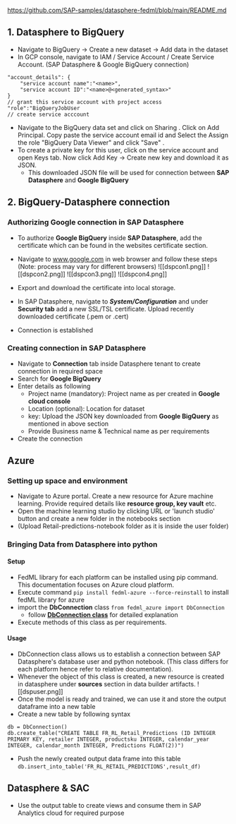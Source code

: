 
https://github.com/SAP-samples/datasphere-fedml/blob/main/README.md
## 1. Datasphere to BigQuery
- Navigate to BigQuery -> Create a new dataset -> Add data in the dataset
- In GCP console, navigate to IAM / Service Account / Create Service Account. (SAP Datasphere & Google BigQuery connection)
```
"account_details": {
	"service account name":"<name>",
	"service account ID":"<name>@<generated_syntax>"
}
// grant this service account with project access
"role":"BigQueryJobUser
// create service acccount
```
- Navigate to the BigQuery data set and click on Sharing . Click on Add Principal. Copy paste the service account email id and Select the Assign the role "BigQuery Data Viewer" and click "Save" . 
- To create a private key for this user, click on the service account and open Keys tab. Now click Add Key -> Create new key and download it as JSON.
	- This downloaded JSON file will be used for connection between **SAP Datasphere** and **Google BigQuery**

## 2. BigQuery-Datasphere connection
### Authorizing Google connection in SAP Datasphere
- To authorize **Google BigQuery** inside **SAP Datasphere**, add the certificate which can be found in the websites certificate section.
- Navigate to www.google.com in web browser and follow these steps (Note: process may vary for different browsers)
![[dspcon1.png]]
![[dspcon2.png]]
![[dspcon3.png]]
![[dspcon4.png]]

- Export and download the certificate into local storage.
- In SAP Datasphere, navigate to ***System/Configuration*** and under **Security tab** add a new SSL/TSL certificate. Upload recently downloaded certificate (.pem or .cert)
- Connection is established

### Creating connection in SAP Datasphere
- Navigate to **Connection** tab inside Datasphere tenant to create connection in required space
- Search for **Google BigQuery** 
- Enter details as following
	- Project name (mandatory): Project name as per created in **Google cloud console**
	- Location (optional): Location for dataset
	- key: Upload the JSON key downloaded from **Google BigQuery** as mentioned in above section
	- Provide Business name & Technical name as per requirements
- Create the connection

## Azure
### Setting up space and environment
- Navigate to Azure portal. Create a new resource for Azure machine learning. Provide required details like **resource group, key vault** etc.
- Open the machine learning studio by clicking URL or 'launch studio' button and create a new folder in the notebooks section
- (Upload Retail-predictions-notebook folder as it is inside the user folder)

### Bringing Data from Datasphere into python
#### Setup
- FedML library for each platform can be installed using pip command. This documentation focuses on Azure cloud platform.
- Execute command `pip install fedml-azure --force-reinstall` to install fedML library for azure
- import the **DbConnection** class `from fedml_azure import DbConnection`
	- follow **[DbConnection class](https://github.com/SAP-samples/datasphere-fedml/blob/main/dbconnection.md)** for detailed explanation
- Execute methods of this class as per requirements.
#### Usage
- DbConnection class allows us to establish a connection between SAP Datasphere's database user and python notebook. (This class differs for each platform hence refer to relative documentation).
- Whenever the object of this class is created, a new resource is created in datasphere under **sources** section in data builder artifacts.
![[dspuser.png]]
- Once the model is ready and trained, we can use it and store the output dataframe into a new table
- Create a new table by following syntax
```
db = DbConnection()
db.create_table("CREATE TABLE FR_RL_Retail_Predictions (ID INTEGER PRIMARY KEY, retailer INTEGER, productsku INTEGER, calendar_year INTEGER, calendar_month INTEGER, Predictions FLOAT(2))")
```
- Push the newly created output data frame into this table
`db.insert_into_table('FR_RL_RETAIL_PREDICTIONS',result_df)`


## Datasphere & SAC
- Use the output table to create views and consume them in SAP Analytics cloud for required purpose